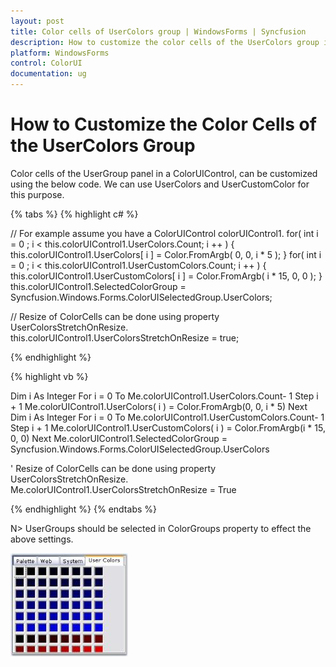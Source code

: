 ```yaml
---
layout: post
title: Color cells of UserColors group | WindowsForms | Syncfusion
description: How to customize the color cells of the UserColors group in Syncfusion Essential Studio Windows Forms ColorUI control and more details.
platform: WindowsForms
control: ColorUI
documentation: ug
---
```

# How to Customize the Color Cells of the UserColors Group

Color cells of the UserGroup panel in a ColorUIControl, can be customized using the below code. We can use UserColors and UserCustomColor for this purpose.

{% tabs %}
{% highlight c# %}

// For example assume you have a ColorUIControl colorUIControl1.
for( int i = 0 ; i < this.colorUIControl1.UserColors.Count; i ++ )
{
    this.colorUIControl1.UserColors[ i ] = Color.FromArgb( 0, 0, i * 5 );
}
for( int i = 0 ; i < this.colorUIControl1.UserCustomColors.Count; i ++ )
{
    this.colorUIControl1.UserCustomColors[ i ] = Color.FromArgb( i * 15, 0, 0 );
}
this.colorUIControl1.SelectedColorGroup = Syncfusion.Windows.Forms.ColorUISelectedGroup.UserColors;

// Resize of ColorCells can be done using property UserColorsStretchOnResize.
this.colorUIControl1.UserColorsStretchOnResize = true;

{% endhighlight  %}

{% highlight vb %}

Dim i As Integer
For  i = 0  To  Me.colorUIControl1.UserColors.Count- 1  Step  i  + 1
Me.colorUIControl1.UserColors( i ) = Color.FromArgb(0, 0, i * 5)
Next
Dim i As Integer
For  i = 0  To  Me.colorUIControl1.UserCustomColors.Count- 1  Step  i  + 1
Me.colorUIControl1.UserCustomColors( i ) = Color.FromArgb(i * 15, 0, 0)
Next
Me.colorUIControl1.SelectedColorGroup = Syncfusion.Windows.Forms.ColorUISelectedGroup.UserColors

' Resize of ColorCells can be done using property UserColorsStretchOnResize.
Me.colorUIControl1.UserColorsStretchOnResize = True

{% endhighlight  %}
{% endtabs %}

N> UserGroups should be selected in ColorGroups property to effect the above settings.

![Overview_img245](FAQ_images/Overview_img245.jpeg) 
